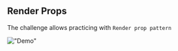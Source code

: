 ## Render Props

The challenge allows practicing with `Render prop pattern`

!["Demo"](/public/demo30.gif)
